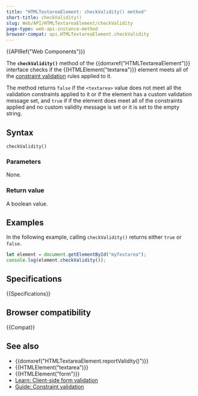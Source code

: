 ```yaml
---
title: "HTMLTextareaElement: checkValidity() method"
short-title: checkValidity()
slug: Web/API/HTMLTextareaElement/checkValidity
page-type: web-api-instance-method
browser-compat: api.HTMLTextareaElement.checkValidity
---
```


{{APIRef("Web Components")}}

The **`checkValidity()`** method of the {{domxref("HTMLTextareaElement")}} interface checks if the {{HTMLElement("textarea")}} element meets all of the [constraint validation](/en-US/docs/Web/HTML/Constraint_validation) rules applied to it.

The method returns `false` if the `<textarea>` value does not meet all the validation constraints applied to it or if the element has a custom validation message set, and `true` if if the element does meet all of the constraints applied and no custom validity message is set or it is set to the empty string.

## Syntax

```js-nolint
checkValidity()
```

### Parameters

None.

### Return value

A boolean value.

## Examples

In the following example, calling `checkValidity()` returns either `true` or `false`.

```js
let element = document.getElementById("myTextarea");
console.log(element.checkValidity());
```

## Specifications

{{Specifications}}

## Browser compatibility

{{Compat}}

## See also

- {{domxref("HTMLTextareaElement.reportValidity()")}}
- {{HTMLElement("textarea")}}
- {{HTMLElement("form")}}
- [Learn: Client-side form validation](/en-US/docs/Learn/Forms/Form_validation)
- [Guide: Constraint validation](/en-US/docs/Web/HTML/Constraint_validation)
